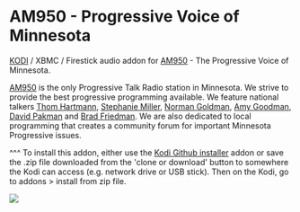 AM950 - Progressive Voice of Minnesota<br>
=============================

<a href="www.kodi.tv">KODI</a> / XBMC / Firestick audio addon for <a href="http://www.am950radio.com">AM950</a> - The Progressive Voice of Minnesota.<br>

<a href="http://www.am950radio.com">AM950</a> is the only Progressive Talk Radio station in Minnesota. We strive to provide the best progressive programming available. We feature national talkers <a href="https://www.thomhartmann.com/">Thom Hartmann</a>, <a href="https://www.stephaniemiller.com/">Stephanie Miller</a>, <a href="https://www.normangoldman.com/">Norman Goldman</a>, <a href="https://www.democracynow.org/">Amy Goodman</a>, <a href="https://davidpakman.com/">David Pakman</a> and <a href="https://bradblog.com/">Brad Friedman</a>. We are also dedicated to local programming that creates a community forum for important Minnesota Progressive issues.<br>

^^^ To install this addon, either use the <a href="https://www.tvaddons.co/github-browser-kodi/">Kodi Github installer</a> addon or save the .zip file downloaded from the 'clone or download' button to somewhere the Kodi can access (e.g. network drive or USB stick). Then on the Kodi, go to addons > install from zip file.<br>

<a href="http://www.am950radio.com"><img src="http://www.am950radio.com/wp-content/uploads/2016/07/AM-simple-logo-white.png">
